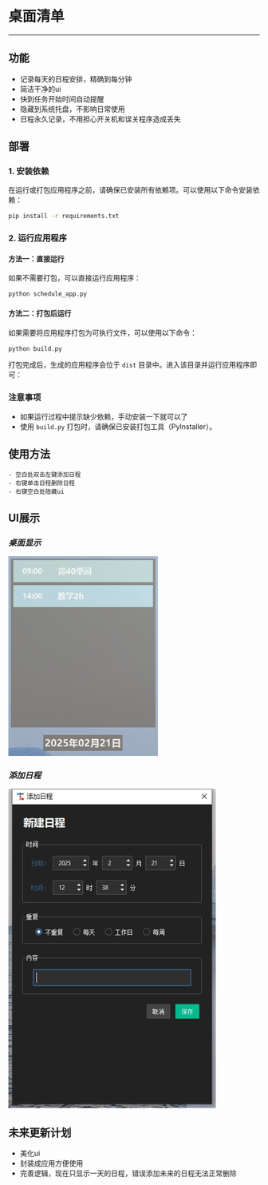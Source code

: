 # 桌面清单
---
## 功能
- 记录每天的日程安排，精确到每分钟
- 简洁干净的ui
- 快到任务开始时间自动提醒
- 隐藏到系统托盘，不影响日常使用
- 日程永久记录，不用担心开关机和误关程序造成丢失

## 部署
### 1. 安装依赖
在运行或打包应用程序之前，请确保已安装所有依赖项。可以使用以下命令安装依赖：

```bash
pip install -r requirements.txt
```

### 2. 运行应用程序
#### 方法一：直接运行
如果不需要打包，可以直接运行应用程序：

```bash
python schedule_app.py
```

#### 方法二：打包后运行
如果需要将应用程序打包为可执行文件，可以使用以下命令：

```bash
python build.py
```

打包完成后，生成的应用程序会位于 `dist` 目录中。进入该目录并运行应用程序即可：

### 注意事项
- 如果运行过程中提示缺少依赖，手动安装一下就可以了
- 使用 `build.py` 打包时，请确保已安装打包工具（PyInstaller）。


## 使用方法
    - 空白处双击左键添加日程
    - 右键单击日程删除日程
    - 右键空白处隐藏ui
      
## UI展示
### *桌面显示*
   ![桌面显示](UI/ui1.png)
### *添加日程*
   ![添加日程](UI/ui2.png)

## 未来更新计划
- 美化ui
- 封装成应用方便使用
- 完善逻辑，现在只显示一天的日程，错误添加未来的日程无法正常删除
  
